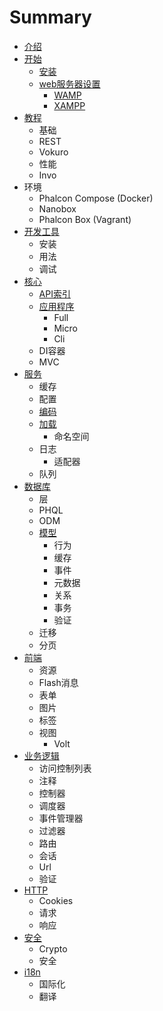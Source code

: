 # Summary

* [介绍](README.md)
* [开始](kai-shi.md)
  * [安装](chapter1/jie-shao.md)
  * [web服务器设置](chapter1/webfu-wu-qi-an-zhuang.md)
    * [WAMP](chapter1/webfu-wu-qi-an-zhuang/wamp.md)
    * [XAMPP](chapter1/webfu-wu-qi-an-zhuang/xampp.md)
* [教程](jiao-cheng.md)
  * 基础
  * REST
  * Vokuro
  * 性能
  * Invo
* 环境
  * Phalcon Compose \(Docker\)
  * Nanobox
  * Phalcon Box \(Vagrant\)
* [开发工具](kai-fa-gong-ju.md)
  * 安装
  * 用法
  * 调试
* [核心](he-xin.md)
  * [API索引](he-xin/apisuo-yin.md)
  * [应用程序](he-xin/ying-yong-cheng-xu.md)
    * Full
    * Micro
    * Cli
  * DI容器
  * MVC
* [服务](fu-wu.md)
  * 缓存
  * 配置
  * [编码](fu-wu/bian-ma-qi.md)
  * [加载](fu-wu/jia-zai.md)
    * 命名空间
  * 日志
    * 适配器
  * 队列
* [数据库](shu-ju-ku.md)
  * 层
  * PHQL
  * ODM
  * [模型](shu-ju-ku/mo-xing.md)
    * 行为
    * 缓存
    * 事件
    * 元数据
    * 关系
    * 事务
    * 验证
  * 迁移
  * 分页
* [前端](qian-duan.md)
  * 资源
  * Flash消息
  * 表单
  * 图片
  * 标签
  * 视图
    * Volt
* [业务逻辑](ye-wu-luo-ji.md)
  * 访问控制列表
  * 注释
  * 控制器
  * 调度器
  * 事件管理器
  * 过滤器
  * 路由
  * 会话
  * Url
  * 验证
* [HTTP](http.md)
  * Cookies
  * 请求
  * 响应
* [安全](an-quan.md)
  * Crypto
  * 安全
* [i18n](i18n.md)
  * 国际化
  * 翻译

